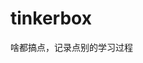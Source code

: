 







































































































































# tinkerbox
啥都搞点，记录点别的学习过程

